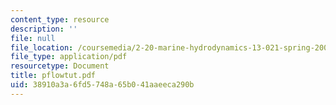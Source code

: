 ```yaml
---
content_type: resource
description: ''
file: null
file_location: /coursemedia/2-20-marine-hydrodynamics-13-021-spring-2005/38910a3a6fd5748a65b041aaeeca290b_pflowtut.pdf
file_type: application/pdf
resourcetype: Document
title: pflowtut.pdf
uid: 38910a3a-6fd5-748a-65b0-41aaeeca290b
---
```

